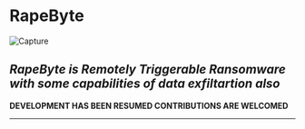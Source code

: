 # RapeByte

![Capture](https://github.com/SxNade/RapeByte/blob/main/Rbyte.png)

*RapeByte is Remotely Triggerable Ransomware with some capabilities of data exfiltartion also*
---

**DEVELOPMENT HAS BEEN RESUMED CONTRIBUTIONS ARE WELCOMED**



---
